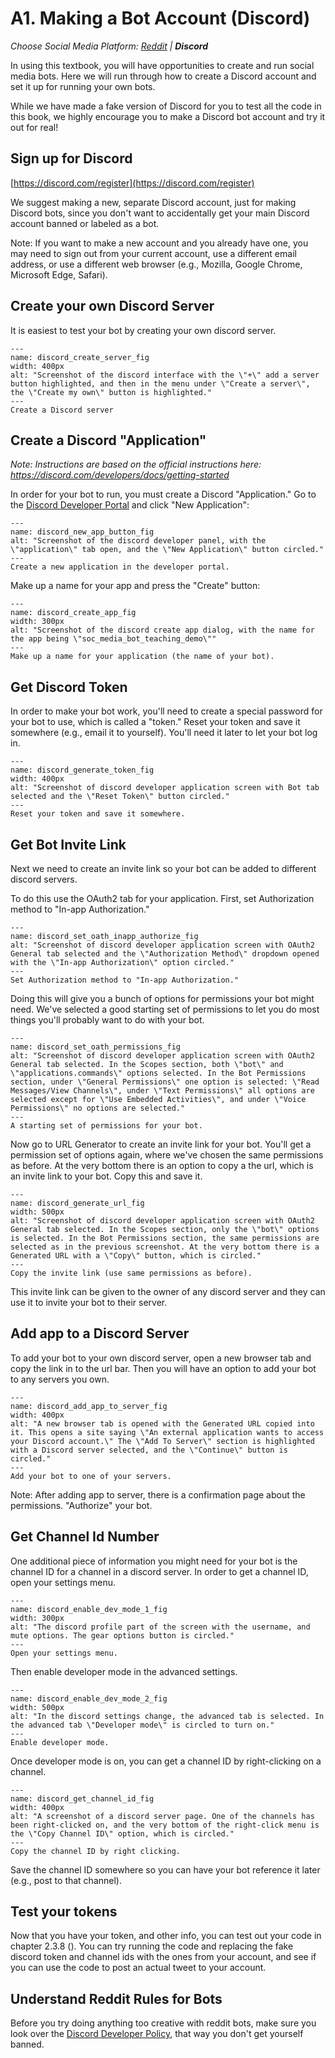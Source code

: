 # A1. Making a Bot Account (Discord)
_Choose Social Media Platform: <a href='../../reddit/appendix/making_bot_account.html'>Reddit</a> | __Discord___


In using this textbook, you will have opportunities to create and run social media bots. Here we will run through how to create a Discord account and set it up for running your own bots.

While we have made a fake version of Discord for you to test all the code in this book, we highly encourage you to make a Discord bot account and try it out for real!

## Sign up for Discord
[https://discord.com/register](https://discord.com/register)

We suggest making a new, separate Discord account, just for making Discord bots, since you don't want to accidentally get your main Discord account banned or labeled as a bot.

Note: If you want to make a new account and you already have one, you may need to sign out from your current account, use a different email address, or use a different web browser (e.g., Mozilla, Google Chrome, Microsoft Edge, Safari).

## Create your own Discord Server
It is easiest to test your bot by creating your own discord server.

```{figure} discord_create_server.png
---
name: discord_create_server_fig
width: 400px
alt: "Screenshot of the discord interface with the \"+\" add a server button highlighted, and then in the menu under \"Create a server\", the \"Create my own\" button is highlighted."
---
Create a Discord server
```


## Create a Discord "Application"

_Note: Instructions are based on the official instructions here: https://discord.com/developers/docs/getting-started_

In order for your bot to run, you must create a Discord "Application." Go to the [Discord Developer Portal](https://discord.com/developers/) and click "New Application":

```{figure} discord_new_app_button.png
---
name: discord_new_app_button_fig
alt: "Screenshot of the discord developer panel, with the \"application\" tab open, and the \"New Application\" button circled."
---
Create a new application in the developer portal.
```

Make up a name for your app and press the "Create" button:

```{figure} discord_create_app.png
---
name: discord_create_app_fig
width: 300px
alt: "Screenshot of the discord create app dialog, with the name for the app being \"soc_media_bot_teaching_demo\""
---
Make up a name for your application (the name of your bot).
```

## Get Discord Token
In order to make your bot work, you'll need to create a special password for your bot to use, which is called a "token." Reset your token and save it somewhere (e.g., email it to yourself). You'll need it later to let your bot log in.

```{figure} discord_generate_token.png
---
name: discord_generate_token_fig
width: 400px
alt: "Screenshot of discord developer application screen with Bot tab selected and the \"Reset Token\" button circled."
---
Reset your token and save it somewhere.
```

## Get Bot Invite Link
Next we need to create an invite link so your bot can be added to different discord servers. 

To do this use the OAuth2 tab for your application. First, set Authorization method to "In-app Authorization." 

```{figure} discord_set_oath_inapp_authorize.png
---
name: discord_set_oath_inapp_authorize_fig
alt: "Screenshot of discord developer application screen with OAuth2 General tab selected and the \"Authorization Method\" dropdown opened with the \"In-app Authorization\" option circled."
---
Set Authorization method to "In-app Authorization."
```


Doing this will give you a bunch of options for permissions your bot might need. We've selected a good starting set of permissions to let you do most things you'll probably want to do with your bot.

```{figure} discord_set_oath_permissions.png
---
name: discord_set_oath_permissions_fig
alt: "Screenshot of discord developer application screen with OAuth2 General tab selected. In the Scopes section, both \"bot\" and \"applications.commands\" options selected. In the Bot Permissions section, under \"General Permissions\" one option is selected: \"Read Messages/View Channels\", under \"Text Permissions\" all options are selected except for \"Use Embedded Activities\", and under \"Voice Permissions\" no options are selected."
---
A starting set of permissions for your bot.
```

Now go to URL Generator to create an invite link for your bot. You'll get a permission set of options again, where we've chosen the same permissions as before. At the very bottom there is an option to copy a the url, which is an invite link to your bot. Copy this and save it. 
```{figure} discord_generate_url.png
---
name: discord_generate_url_fig
width: 500px
alt: "Screenshot of discord developer application screen with OAuth2 General tab selected. In the Scopes section, only the \"bot\" options is selected. In the Bot Permissions section, the same permissions are selected as in the previous screenshot. At the very bottom there is a Generated URL with a \"Copy\" button, which is circled."
---
Copy the invite link (use same permissions as before).
```

This invite link can be given to the owner of any discord server and they can use it to invite your bot to their server.

## Add app to a Discord Server
To add your bot to your own discord server, open a new browser tab and copy the link in to the url bar. Then you will have an option to add your bot to any servers you own.

```{figure} discord_add_app_to_server.png
---
name: discord_add_app_to_server_fig
width: 400px
alt: "A new browser tab is opened with the Generated URL copied into it. This opens a site saying \"An external application wants to access your Discord account.\" The \"Add To Server\" section is highlighted with a Discord server selected, and the \"Continue\" button is circled."
---
Add your bot to one of your servers.
```

Note: After adding app to server, there is a confirmation page about the permissions. "Authorize" your bot.

## Get Channel Id Number

One additional piece of information you might need for your bot is the channel ID for a channel in a discord server. In order to get a channel ID, open your settings menu.

```{figure} discord_enable_dev_mode_1.png
---
name: discord_enable_dev_mode_1_fig
width: 300px
alt: "The discord profile part of the screen with the username, and mute options. The gear options button is circled."
---
Open your settings menu.
```

Then enable developer mode in the advanced settings.
```{figure} discord_enable_dev_mode_2.png
---
name: discord_enable_dev_mode_2_fig
width: 500px
alt: "In the discord settings change, the advanced tab is selected. In the advanced tab \"Developer mode\" is circled to turn on."
---
Enable developer mode.
```

Once developer mode is on, you can get a channel ID by right-clicking on a channel.
```{figure} discord_get_channel_id.png
---
name: discord_get_channel_id_fig
width: 400px
alt: "A screenshot of a discord server page. One of the channels has been right-clicked on, and the very bottom of the right-click menu is the \"Copy Channel ID\" option, which is circled."
---
Copy the channel ID by right clicking.
```

Save the channel ID somewhere so you can have your bot reference it later (e.g., post to that channel).

##  Test your tokens
Now that you have your token, and other info, you can test out your code in chapter 2.3.8 ([](../../ch02_definitions/03_automation/08_demo.ipynb)). You can try running the code and replacing the fake discord token and channel ids with the ones from your account, and see if you can use the code to post an actual tweet to your account.

## Understand Reddit Rules for Bots
Before you try doing anything too creative with reddit  bots, make sure you look over the [Discord Developer Policy](https://discord.com/developers/docs/policies-and-agreements/developer-policy), that way you don't get yourself banned.